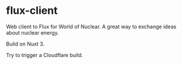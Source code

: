 # flux-client

Web client to Flux for World of Nuclear. A great way to exchange ideas about nuclear energy.

Build on Nuxt 3.

Try to trigger a Cloudflare build.
